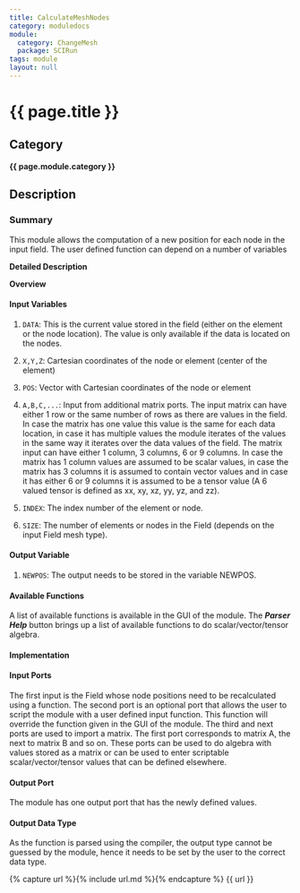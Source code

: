 ```yaml
---
title: CalculateMeshNodes
category: moduledocs
module:
  category: ChangeMesh
  package: SCIRun
tags: module
layout: null
---
```


# {{ page.title }}

## Category

**{{ page.module.category }}**

## Description

### Summary

This module allows the computation of a new position for each node in the input field. The user defined function can depend on a number of variables

**Detailed Description**

**Overview**

#### Input Variables

  1. ```DATA```: This is the current value stored in the field (either on the element or the node location). The value is only available if the data is located on the nodes.

  2. ```X,Y,Z```: Cartesian coordinates of the node or element (center of the element)

  3. ```POS```: Vector with Cartesian coordinates of the node or element

  4. ```A,B,C,...```: Input from additional matrix ports. The input matrix can have either 1 row or the same number of rows as there are values in the field. In case the matrix has one value this value is the same for each data location, in case it has multiple values the module iterates of the values in the same way it iterates over the data values of the field. The matrix input can have either 1 column, 3 columns, 6 or 9 columns. In case the matrix has 1 column values are assumed to be scalar values, in case the matrix has 3 columns it is assumed to contain vector values and in case it has either 6 or 9 columns it is assumed to be a tensor value (A 6 valued tensor is defined as xx, xy, xz, yy, yz, and zz).

  5. ```INDEX```: The index number of the element or node.

  6. ```SIZE```: The number of elements or nodes in the Field (depends on the input Field mesh type).

#### Output Variable

  1. ```NEWPOS```: The output needs to be stored in the variable NEWPOS.

#### Available Functions

A list of available functions is available in the GUI of the module. The ***Parser Help*** button brings up a list of available functions to do scalar/vector/tensor algebra.

#### Implementation

<!-- The user defined function is currently being translated in a chunk of code that is compiled using the dynamic compiler, however the current plan is to replace the dynamic compiler with a simple parser. In the latter case not every C++ functionality will be available, and hence it is recommended to stay within the functions defined in the help of the module. -->

#### Input Ports

The first input is the Field whose node positions need to be recalculated using a function. The second port is an optional port that allows the user to script the module with a user defined input function. This function will override the function given in the GUI of the module. The third and next ports are used to import a matrix. The first port corresponds to matrix A, the next to matrix B and so on. These ports can be used to do algebra with values stored as a matrix or can be used to enter scriptable scalar/vector/tensor values that can be defined elsewhere.

#### Output Port

The module has one output port that has the newly defined values.

#### Output Data Type

As the function is parsed using the compiler, the output type cannot be guessed by the module, hence it needs to be set by the user to the correct data type.


{% capture url %}{% include url.md %}{% endcapture %}
{{ url }}
